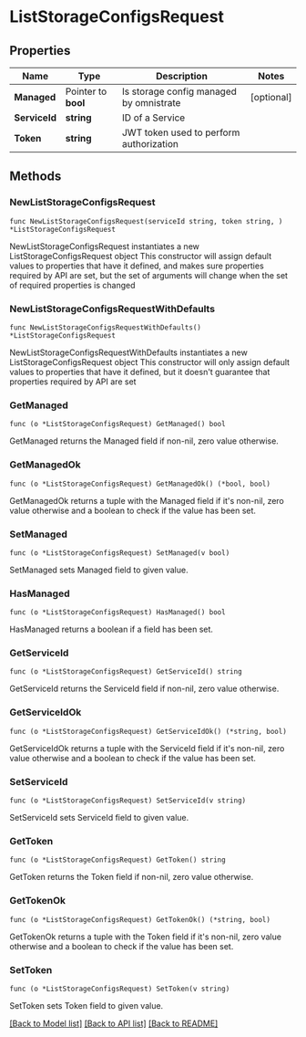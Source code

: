 # ListStorageConfigsRequest

## Properties

Name | Type | Description | Notes
------------ | ------------- | ------------- | -------------
**Managed** | Pointer to **bool** | Is storage config managed by omnistrate | [optional] 
**ServiceId** | **string** | ID of a Service | 
**Token** | **string** | JWT token used to perform authorization | 

## Methods

### NewListStorageConfigsRequest

`func NewListStorageConfigsRequest(serviceId string, token string, ) *ListStorageConfigsRequest`

NewListStorageConfigsRequest instantiates a new ListStorageConfigsRequest object
This constructor will assign default values to properties that have it defined,
and makes sure properties required by API are set, but the set of arguments
will change when the set of required properties is changed

### NewListStorageConfigsRequestWithDefaults

`func NewListStorageConfigsRequestWithDefaults() *ListStorageConfigsRequest`

NewListStorageConfigsRequestWithDefaults instantiates a new ListStorageConfigsRequest object
This constructor will only assign default values to properties that have it defined,
but it doesn't guarantee that properties required by API are set

### GetManaged

`func (o *ListStorageConfigsRequest) GetManaged() bool`

GetManaged returns the Managed field if non-nil, zero value otherwise.

### GetManagedOk

`func (o *ListStorageConfigsRequest) GetManagedOk() (*bool, bool)`

GetManagedOk returns a tuple with the Managed field if it's non-nil, zero value otherwise
and a boolean to check if the value has been set.

### SetManaged

`func (o *ListStorageConfigsRequest) SetManaged(v bool)`

SetManaged sets Managed field to given value.

### HasManaged

`func (o *ListStorageConfigsRequest) HasManaged() bool`

HasManaged returns a boolean if a field has been set.

### GetServiceId

`func (o *ListStorageConfigsRequest) GetServiceId() string`

GetServiceId returns the ServiceId field if non-nil, zero value otherwise.

### GetServiceIdOk

`func (o *ListStorageConfigsRequest) GetServiceIdOk() (*string, bool)`

GetServiceIdOk returns a tuple with the ServiceId field if it's non-nil, zero value otherwise
and a boolean to check if the value has been set.

### SetServiceId

`func (o *ListStorageConfigsRequest) SetServiceId(v string)`

SetServiceId sets ServiceId field to given value.


### GetToken

`func (o *ListStorageConfigsRequest) GetToken() string`

GetToken returns the Token field if non-nil, zero value otherwise.

### GetTokenOk

`func (o *ListStorageConfigsRequest) GetTokenOk() (*string, bool)`

GetTokenOk returns a tuple with the Token field if it's non-nil, zero value otherwise
and a boolean to check if the value has been set.

### SetToken

`func (o *ListStorageConfigsRequest) SetToken(v string)`

SetToken sets Token field to given value.



[[Back to Model list]](../README.md#documentation-for-models) [[Back to API list]](../README.md#documentation-for-api-endpoints) [[Back to README]](../README.md)


